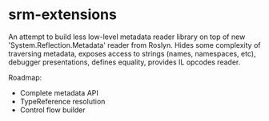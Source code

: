 # srm-extensions

An attempt to build less low-level metadata reader library on top of new 'System.Reflection.Metadata' reader from Roslyn.
Hides some complexity of traversing metadata, exposes access to strings (names, namespaces, etc), debugger presentations,
defines equality, provides IL opcodes reader.

Roadmap:
* Complete metadata API
* TypeReference resolution
* Control flow builder
